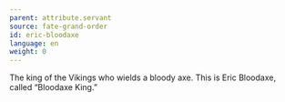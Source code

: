 ```yaml
---
parent: attribute.servant
source: fate-grand-order
id: eric-bloodaxe
language: en
weight: 0
---
```


The king of the Vikings who wields a bloody axe.
This is Eric Bloodaxe, called “Bloodaxe King.”
